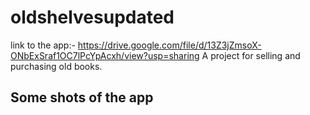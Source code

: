 # oldshelvesupdated

link to the app:-  https://drive.google.com/file/d/13Z3jZmsoX-ONbExSraf1OC7lPcYpAcxh/view?usp=sharing
A project for selling and purchasing old books.

## Some shots of the app




